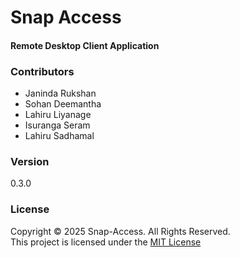# Snap Access
#### Remote Desktop Client Application

### Contributors
- Janinda Rukshan
- Sohan Deemantha
- Lahiru Liyanage
- Isuranga Seram
- Lahiru Sadhamal

### Version
0.3.0

### License
Copyright &copy; 2025 Snap-Access. All Rights Reserved.  
This project is licensed under the [MIT License](LICENSE.txt)

